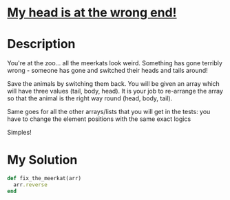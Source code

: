 # [My head is at the wrong end!](https://www.codewars.com/kata/56f699cd9400f5b7d8000b55)

# Description
You're at the zoo... all the meerkats look weird. Something has gone terribly wrong - someone has gone and switched 
their heads and tails around!

Save the animals by switching them back. You will be given an array which will have three values (tail, body, head). It 
is your job to re-arrange the array so that the animal is the right way round (head, body, tail).

Same goes for all the other arrays/lists that you will get in the tests: you have to change the element positions with 
the same exact logics

Simples!

# My Solution
```ruby
def fix_the_meerkat(arr)
  arr.reverse
end
```
